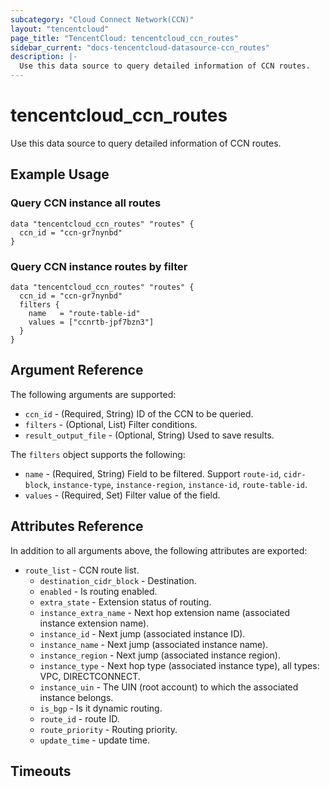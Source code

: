 ```yaml
---
subcategory: "Cloud Connect Network(CCN)"
layout: "tencentcloud"
page_title: "TencentCloud: tencentcloud_ccn_routes"
sidebar_current: "docs-tencentcloud-datasource-ccn_routes"
description: |-
  Use this data source to query detailed information of CCN routes.
---
```


# tencentcloud_ccn_routes

Use this data source to query detailed information of CCN routes.

## Example Usage

### Query CCN instance all routes

```hcl
data "tencentcloud_ccn_routes" "routes" {
  ccn_id = "ccn-gr7nynbd"
}
```

### Query CCN instance routes by filter

```hcl
data "tencentcloud_ccn_routes" "routes" {
  ccn_id = "ccn-gr7nynbd"
  filters {
    name   = "route-table-id"
    values = ["ccnrtb-jpf7bzn3"]
  }
}
```

## Argument Reference

The following arguments are supported:

* `ccn_id` - (Required, String) ID of the CCN to be queried.
* `filters` - (Optional, List) Filter conditions.
* `result_output_file` - (Optional, String) Used to save results.

The `filters` object supports the following:

* `name` - (Required, String) Field to be filtered. Support `route-id`, `cidr-block`, `instance-type`, `instance-region`, `instance-id`, `route-table-id`.
* `values` - (Required, Set) Filter value of the field.

## Attributes Reference

In addition to all arguments above, the following attributes are exported:

* `route_list` - CCN route list.
  * `destination_cidr_block` - Destination.
  * `enabled` - Is routing enabled.
  * `extra_state` - Extension status of routing.
  * `instance_extra_name` - Next hop extension name (associated instance extension name).
  * `instance_id` - Next jump (associated instance ID).
  * `instance_name` - Next jump (associated instance name).
  * `instance_region` - Next jump (associated instance region).
  * `instance_type` - Next hop type (associated instance type), all types: VPC, DIRECTCONNECT.
  * `instance_uin` - The UIN (root account) to which the associated instance belongs.
  * `is_bgp` - Is it dynamic routing.
  * `route_id` - route ID.
  * `route_priority` - Routing priority.
  * `update_time` - update time.


## Timeouts

<no value>


